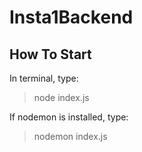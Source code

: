 # Insta1Backend

## How To Start

In terminal, type:

> node index.js

If nodemon is installed, type:

> nodemon index.js
